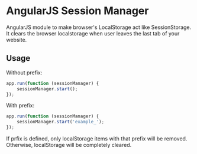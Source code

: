 # AngularJS Session Manager

AngularJS module to make browser's LocalStorage act like SessionStorage.  
It clears the browser localstorage when user leaves the last tab of your website.

## Usage

Without prefix:

```javascript
app.run(function (sessionManager) {
    sessionManager.start();
});
```

With prefix:

```javascript
app.run(function (sessionManager) {
    sessionManager.start('example_');
});
```

If prfix is defined, only localStorage items with that prefix will be removed.  
Otherwise, localStorage will be completely cleared.
